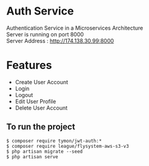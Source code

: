 # Auth Service

Authentication Service in a Microservices Architecture <br />
Server is running on port 8000 <br />
Server Address : http://174.138.30.99:8000

# Features

- Create User Account
- Login
- Logout
- Edit User Profile
- Delete User Account

## To run the project
```
$ composer require tymon/jwt-auth:*
$ composer require league/flysystem-aws-s3-v3
$ php artisan migrate --seed
$ php artisan serve
```

